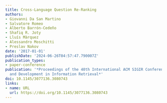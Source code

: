 ```yaml
---
title: Cross-Language Question Re-Ranking
authors:
- Giovanni Da San Martino
- Salvatore Romeo
- Alberto Barrón-Cedeño
- Shafiq R. Joty
- Lluís Màrquez
- Alessandro Moschitti
- Preslav Nakov
date: '2017-01-01'
publishDate: '2024-06-26T04:57:47.790007Z'
publication_types:
- paper-conference
publication: '*Proceedings of the 40th International ACM SIGIR Conference on Research
  and Development in Information Retrieval*'
doi: 10.1145/3077136.3080743
links:
- name: URL
  url: https://doi.org/10.1145/3077136.3080743
---
```

